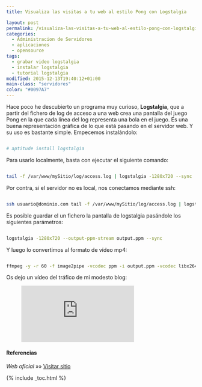 ```yaml
---
title: Visualiza las visitas a tu web al estilo Pong con Logstalgia

layout: post
permalink: /visualiza-las-visitas-a-tu-web-al-estilo-pong-con-logstalgia/
categories:
  - Administracion de Servidores
  - aplicaciones
  - opensource
tags:
  - grabar video logstalgia
  - instalar logstalgia
  - tutorial logstalgia
modified: 2015-12-13T19:40:12+01:00
main-class: "servidores"
color: "#0097A7"
---
```

Hace poco he descubierto un programa muy curioso, **Logstalgia**, que a partir del fichero de log de acceso a una web crea una pantalla del juego Pong en la que cada línea del log representa una bola en el juego. Es una buena representación gráfica de lo que está pasando en el servidor web. Y su uso es bastante simple. Empecemos instalándolo:

```bash

# aptitude install logstalgia

```

Para usarlo localmente, basta con ejecutar el siguiente comando:  

```bash

tail -f /var/www/mySitio/log/access.log | logstalgia -1280x720 --sync

```

Por contra, si el servidor no es local, nos conectamos mediante ssh:

```bash

ssh usuario@dominio.com tail -f /var/www/mySitio/log/access.log | logstalgia -1280x720 --sync

```

Es posible guardar el un fichero la pantalla de logstalgia pasándole los siguientes parámetros:

```bash

logstalgia -1280x720 --output-ppm-stream output.ppm --sync

```

Y luego lo convertimos al formato de vídeo mp4:

```bash

ffmpeg -y -r 60 -f image2pipe -vcodec ppm -i output.ppm -vcodec libx264 -preset ultrafast -pix_fmt yuv420p -crf 1 -threads 0 -bf 0 server.log.mp4

```

Os dejo un vídeo del tráfico de mi modesto blog:

<figure>
  <iframe  src="https://www.youtube-nocookie.com/embed/5pzMBg_vvo8" frameborder="0" allowfullscreen></iframe>
</figure>

#### Referencias

*Web oficial* »» <a href="https://code.google.com/p/logstalgia/" target="_blank">Visitar sitio</a>


{% include _toc.html %}
